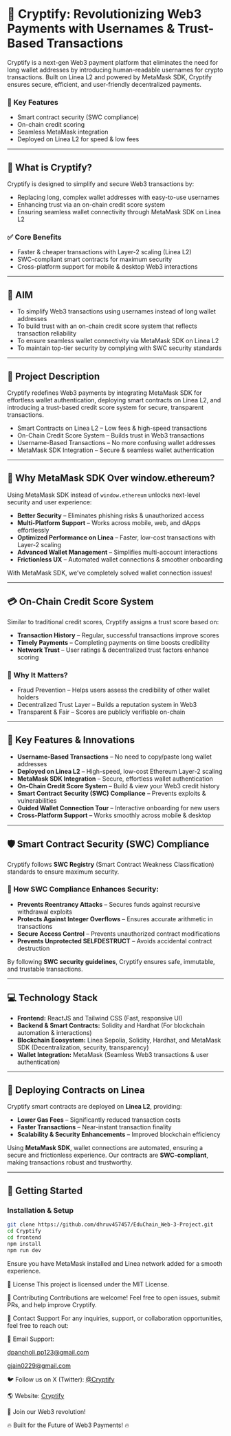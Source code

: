 # 🚀 Cryptify: Revolutionizing Web3 Payments with Usernames & Trust-Based Transactions  

Cryptify is a next-gen Web3 payment platform that eliminates the need for long wallet addresses by introducing human-readable usernames for crypto transactions. Built on Linea L2 and powered by MetaMask SDK, Cryptify ensures secure, efficient, and user-friendly decentralized payments.  

### 🔹 Key Features  
- Smart contract security (SWC compliance)  
- On-chain credit scoring  
- Seamless MetaMask integration  
- Deployed on Linea L2 for speed & low fees  

---

## 🔹 What is Cryptify?  
Cryptify is designed to simplify and secure Web3 transactions by:  

- Replacing long, complex wallet addresses with easy-to-use usernames  
- Enhancing trust via an on-chain credit score system  
- Ensuring seamless wallet connectivity through MetaMask SDK on Linea L2  

### ✅ Core Benefits  
- Faster & cheaper transactions with Layer-2 scaling (Linea L2)  
- SWC-compliant smart contracts for maximum security  
- Cross-platform support for mobile & desktop Web3 interactions  

---

## 🎯 AIM  
- To simplify Web3 transactions using usernames instead of long wallet addresses  
- To build trust with an on-chain credit score system that reflects transaction reliability  
- To ensure seamless wallet connectivity via MetaMask SDK on Linea L2  
- To maintain top-tier security by complying with SWC security standards  

---

## 📜 Project Description  
Cryptify redefines Web3 payments by integrating MetaMask SDK for effortless wallet authentication, deploying smart contracts on Linea L2, and introducing a trust-based credit score system for secure, transparent transactions.  

- Smart Contracts on Linea L2 – Low fees & high-speed transactions  
- On-Chain Credit Score System – Builds trust in Web3 transactions  
- Username-Based Transactions – No more confusing wallet addresses  
- MetaMask SDK Integration – Secure & seamless wallet authentication  

---

## 🚀 Why MetaMask SDK Over window.ethereum?  
Using MetaMask SDK instead of `window.ethereum` unlocks next-level security and user experience:  

- **Better Security** – Eliminates phishing risks & unauthorized access  
- **Multi-Platform Support** – Works across mobile, web, and dApps effortlessly  
- **Optimized Performance on Linea** – Faster, low-cost transactions with Layer-2 scaling  
- **Advanced Wallet Management** – Simplifies multi-account interactions  
- **Frictionless UX** – Automated wallet connections & smoother onboarding  

With MetaMask SDK, we’ve completely solved wallet connection issues!  

---

## 💳 On-Chain Credit Score System  
Similar to traditional credit scores, Cryptify assigns a trust score based on:  

- **Transaction History** – Regular, successful transactions improve scores  
- **Timely Payments** – Completing payments on time boosts credibility  
- **Network Trust** – User ratings & decentralized trust factors enhance scoring  

### 🔹 Why It Matters?  
- Fraud Prevention – Helps users assess the credibility of other wallet holders  
- Decentralized Trust Layer – Builds a reputation system in Web3  
- Transparent & Fair – Scores are publicly verifiable on-chain  

---

## 🔑 Key Features & Innovations  
- **Username-Based Transactions** – No need to copy/paste long wallet addresses  
- **Deployed on Linea L2** – High-speed, low-cost Ethereum Layer-2 scaling  
- **MetaMask SDK Integration** – Secure, effortless wallet authentication  
- **On-Chain Credit Score System** – Build & view your Web3 credit history  
- **Smart Contract Security (SWC) Compliance** – Prevents exploits & vulnerabilities  
- **Guided Wallet Connection Tour** – Interactive onboarding for new users  
- **Cross-Platform Support** – Works smoothly across mobile & desktop  

---

## 🛡️ Smart Contract Security (SWC) Compliance  
Cryptify follows **SWC Registry** (Smart Contract Weakness Classification) standards to ensure maximum security.  

### 🚀 How SWC Compliance Enhances Security:  
- **Prevents Reentrancy Attacks** – Secures funds against recursive withdrawal exploits  
- **Protects Against Integer Overflows** – Ensures accurate arithmetic in transactions  
- **Secure Access Control** – Prevents unauthorized contract modifications  
- **Prevents Unprotected SELFDESTRUCT** – Avoids accidental contract destruction  

By following **SWC security guidelines**, Cryptify ensures safe, immutable, and trustable transactions.  

---

## 💻 Technology Stack  
- **Frontend:** ReactJS and Tailwind CSS (Fast, responsive UI)  
- **Backend & Smart Contracts:** Solidity and Hardhat (For blockchain automation & interactions)  
- **Blockchain Ecosystem:** Linea Sepolia, Solidity, Hardhat, and MetaMask SDK (Decentralization, security, transparency)  
- **Wallet Integration:** MetaMask (Seamless Web3 transactions & user authentication)  

---

## 📜 Deploying Contracts on Linea  
Cryptify smart contracts are deployed on **Linea L2**, providing:  

- **Lower Gas Fees** – Significantly reduced transaction costs  
- **Faster Transactions** – Near-instant transaction finality  
- **Scalability & Security Enhancements** – Improved blockchain efficiency  

Using **MetaMask SDK**, wallet connections are automated, ensuring a secure and frictionless experience. Our contracts are **SWC-compliant**, making transactions robust and trustworthy.  

---

## 🚀 Getting Started  

### Installation & Setup  
```sh
git clone https://github.com/dhruv457457/EduChain_Web-3-Project.git
cd Cryptify
cd frontend
npm install
npm run dev
```

Ensure you have MetaMask installed and Linea network added for a smooth experience.

📄 License
This project is licensed under the MIT License.

🤝 Contributing
Contributions are welcome! Feel free to open issues, submit PRs, and help improve Cryptify.

📧 Contact Support
For any inquiries, support, or collaboration opportunities, feel free to reach out:

📧 Email Support:

dpancholi.pp123@gmail.com

gjain0229@gmail.com

🐦 Follow us on X (Twitter): [@Cryptify](https://x.com/CryptifySecure)

🌎 Website: [Cryptify](https://cryptify-defi.vercel.app/)

🚀 Join our Web3 revolution!

🔥 Built for the Future of Web3 Payments! 🔥
